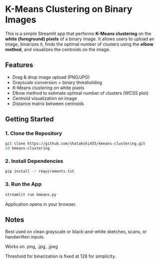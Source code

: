 #  K-Means Clustering on Binary Images

This is a simple Streamlit app that performs **K-Means clustering** on the **white (foreground) pixels** of a binary image. It allows users to upload an image, binarizes it, finds the optimal number of clusters using the **elbow method**, and visualizes the centroids on the image.

##  Features

-  Drag & drop image upload (PNG/JPG)
-  Grayscale conversion + binary thresholding
-  K-Means clustering on white pixels
-  Elbow method to estimate optimal number of clusters (WCSS plot)
-  Centroid visualization on image
-  Distance matrix between centroids

##  Getting Started

### 1. Clone the Repository

```bash
git clone https://github.com/shatakshi455/kmeans-clustering.git
cd kmeans-clustering
```
### 2. Install Dependencies
```bash
pip install -r requirements.txt
```
### 3. Run the App
```bash
streamlit run kmeans.py
```
Application opens in your browser.

##  Notes
Best used on clean grayscale or black-and-white sketches, scans, or handwritten inputs.

Works on .png, .jpg, .jpeg

Threshold for binarization is fixed at 128 for simplicity.

